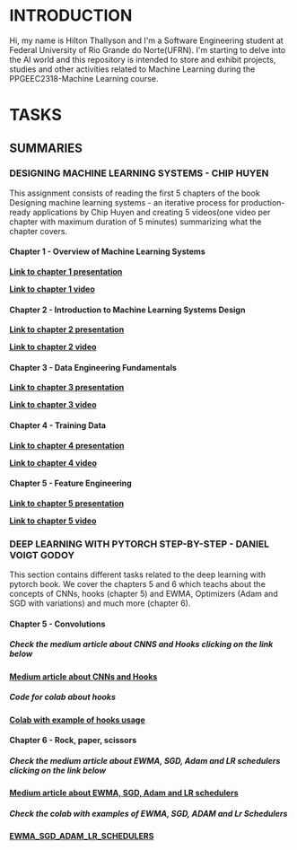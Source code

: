 # INTRODUCTION
Hi, my name is Hilton Thallyson and I'm a Software Engineering student at Federal University of Rio Grande do Norte(UFRN). I'm starting to delve into the AI world and this repository is intended to store and exhibit projects, studies and other activities related to Machine Learning during the PPGEEC2318-Machine Learning course.

# TASKS
## SUMMARIES
### DESIGNING MACHINE LEARNING SYSTEMS - CHIP HUYEN
This assignment consists of reading the first 5 chapters of the book Designing machine learning systems - an iterative process for production-ready applications by Chip Huyen and creating 5 videos(one video per chapter with maximum duration of 5 minutes) summarizing what the chapter covers.

#### Chapter 1 - Overview of Machine Learning Systems
[**Link to chapter 1 presentation**](https://docs.google.com/presentation/d/1CC7INXNItK0BmB7596DbOMGVMDnktykob3hPToU2Qrc/edit?usp=sharing)

[**Link to chapter 1 video**](https://www.loom.com/share/a45a17f7d83e4f30a06f55b9a6549c73?sid=9c7d120d-1d31-4bcf-86f1-185e1547224f)
#### Chapter 2 - Introduction to Machine Learning Systems Design
[**Link to chapter 2 presentation**](https://docs.google.com/presentation/d/17GTs0zhUX48fbcP7pYc9HJxIwsctk1oBAoa7n5aEZUs/edit?usp=sharing)

[**Link to chapter 2 video**](https://www.loom.com/share/d733c83b8b8042e0b916c6073780bf6f?sid=303c5f3e-d5c8-44c5-8b5d-591981800a43)
#### Chapter 3 - Data Engineering Fundamentals
[**Link to chapter 3 presentation**](https://docs.google.com/presentation/d/1rZbyOkVANljL0j68pcwuRXL5TTNsGpgqjw1hRfvEmWc/edit?usp=sharing)

[**Link to chapter 3 video**](https://www.loom.com/share/3ce4f80998c443948725217287b686ac?sid=faa2562d-a7c3-493b-9318-fc0372b8cd1b)
#### Chapter 4 - Training Data
[**Link to chapter 4 presentation**](https://docs.google.com/presentation/d/1HfSWPZx7qFEwhexzZFCt4Pdt39gOL76tYO7cK_xeL_s/edit?usp=sharing)

[**Link to chapter 4 video**](https://www.loom.com/share/210788ccd37e478285a6d2f2248c4942?sid=056859a2-91b9-4090-85c0-d1aa75a6dc37)
#### Chapter 5 - Feature Engineering
[**Link to chapter 5 presentation**](https://docs.google.com/presentation/d/1g73hhsCcMqP8WWoIZdLfuneCpIlxPygH4UJDv5t4DzI/edit?usp=sharing)

[**Link to chapter 5 video**](https://www.loom.com/share/8390f12f298e46c5ab30fa7f49f97fc1?sid=459ba1bd-23f7-46d9-9010-16c34955b550)

### DEEP LEARNING WITH PYTORCH STEP-BY-STEP - DANIEL VOIGT GODOY
This section contains different tasks related to the deep learning with pytorch book. We cover the chapters 5 and 6 which teachs about the concepts of CNNs, hooks (chapter 5) and EWMA, Optimizers (Adam and SGD with variations) and much more (chapter 6).

#### Chapter 5 - Convolutions
##### Check the medium article about CNNS and Hooks clicking on the link below
[ **Medium article about CNNs and Hooks**](https://medium.com/@hilton.thallyson/entendendo-cnns-e-hooks-cd237a3e85a4)

##### Code for colab about hooks
[ **Colab with example of hooks usage**](./Deep_learning_with_PyTorch/Colabs/Chapter5/Exemplo_Hooks.ipynb)

#### Chapter 6 - Rock, paper, scissors
##### Check the medium article about EWMA, SGD, Adam and LR schedulers clicking on the link below
[ **Medium article about EWMA, SGD, Adam and LR schedulers**](https://medium.com/@hilton.thallyson/ewma-sgd-adam-e-learning-rate-schedulers-1a1dabfc5f10)

##### Check the colab with examples of EWMA, SGD, ADAM and Lr Schedulers
[ **EWMA_SGD_ADAM_LR_SCHEDULERS**](./Deep_learning_with_PyTorch/Colabs/Chapter6/Ewma_SGD_ADAM_LR.ipynb)
